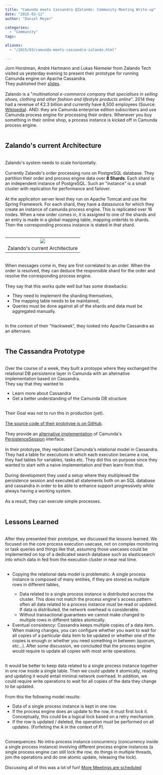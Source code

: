 ```yaml
---
title: "Camunda meets Cassandra @Zalando: Community Meeting Write-up"
date: "2015-03-11"
author: "Daniel Meyer"

categories:
  - "Community"
tags: 

aliases:
  - "/2015/03/camunda-meets-cassandra-zalando.html"

---
```


<div>
Jorn Horstman, André Hartmann and Lukas Niemeier from Zalando Tech visited us yesterday evening to present their prototype for running Camunda engine on Apache Cassandra.<br />
They published their <a href="https://docs.google.com/presentation/d/1fvo9doqffDoR96yeat_wZNusQFacXi0GgF0kV4_mAbQ/edit?usp=sharing">slides</a>.<br />
<br />
Zalando is a "<em>multinational e-commerce company that specialises in selling shoes, clothing and other fashion and lifestyle products online</em>". 2014 they had a revenue of €2.3 billion and currently have 8,500 employees (Source: <a href="http://en.wikipedia.org/wiki/Zalando">Wikipedia</a>). AND: they are Camunda enterprise edition subscribers and use Camunda process engine for processing their orders. Whenever you buy something in their online shop, a process instance is kicked off in Camunda process engine.<br />
<br />
<h2>Zalando's current Architecture</h2><br />
Zalando's system needs to scale horizontally.<br />
<br />
Currently Zalando's order processing runs on PostgreSQL database. They partition their order and process engine data over <strong>8 Shards</strong>. Each shard is an independent instance of PostgreSQL. Such an "instance" is a small cluster with replication for performance and failover.<br />
<br />
At the application server level they run on Apache Tomcat and use the Spring Framework. For each shard, they have a datasource for which they create an instance of camunda process engine. This is replicated over 16 nodes. When a new order comes in, it is assigned to one of the shards and an entry is made in a global mapping table, mapping orderIds to shards. Then the corresponding process instance is stated in that shard.<br />
<br />
<table align="center" cellpadding="0" cellspacing="0" class="tr-caption-container" style="margin-left: auto; margin-right: auto; text-align: center;"><tbody>
<tr><td style="text-align: center;"><a href="http://3.bp.blogspot.com/-8JE-ZyH2y2s/VP_8DaW0nOI/AAAAAAAABp4/AgwKlI7g_fQ/s1600/current_architecture.png" imageanchor="1" style="margin-left: auto; margin-right: auto;"><img border="0" src="http://3.bp.blogspot.com/-8JE-ZyH2y2s/VP_8DaW0nOI/AAAAAAAABp4/AgwKlI7g_fQ/s1600/current_architecture.png" /></a></td></tr>
<tr><td class="tr-caption" style="text-align: center;">Zalando's current Architecture</td></tr>
</tbody></table><br />
When messages come in, they are first correlated to an order. When the order is resolved, they can deduce the responsible shard for the order and resolve the corresponding process engine.<br />
<br />
They say that this works quite well but has some drawbacks:<br />
<ul><li>They need to implement the sharding themselves,</li>
<li>The mapping table needs to be maintained,</li>
<li>Queries must be done against all of the shards and data must be aggregated manually.</li>
</ul><br />
In the context of their "Hackweek", they looked into Apache Cassandra as an alternave.<br />
<br />
<h2>The Cassandra Prototype</h2><br />
Over the course of a week, they built a protoype where they exchanged the relational DB persistence layer in Camunda with an alternative implementation based on Cassandra.<br />
They say that they wanted to<br />
<ul><li>Learn more about Cassandra</li>
<li>Get a better understanding of the Camunda DB structure</li>
</ul><br />
Their Goal was not to run this in production (yet).<br />
<br />
<a href="https://github.com/zalando/camunda-meets-cassandra">The source code of their prototype is on GitHub</a>.<br />
<br />
They provide an <a href="https://github.com/zalando/camunda-meets-cassandra/blob/master/src/main/java/de/zalando/hackweek/bpm/engine/impl/db/CassandraPersistenceSession.java">alternative implementation</a> of Camunda's <a href="https://github.com/camunda/camunda-bpm-platform/blob/master/engine/src/main/java/org/camunda/bpm/engine/impl/db/PersistenceSession.java">PersistenceSession</a> interface.<br />
<br />
In their prototype, they replicated Camunda's relational model in Cassandra. They had a table for executions in which each execution became a row, they had tables for variables, tasks etc. They did this on purpose since they wanted to start with a naive implementation and then learn from that.<br />
<br />
During development they used a setup where they multiplexed the persistence session and executed all statements both on an SQL database and cassandra in order to be able to enhance support progressively while always having a working system.<br />
<br />
As a result, they can execute simple processes.<br />
<br />
<h2>Lessons Learned</h2><br />
After they presented their prototype, we discussed the lessons learned. We focused on the core process execution usecase, not on complex monitoring or task queries and things like that, assuming those usecases could be implemented on top of a dedicated search database such as elasticsearch into which data in fed from the execution cluster in near real time.<br />
<br />
<ul><li>Copying the relational data model is problematic. A single process instance is composed of many entities, if they are stored as multiple rows in different tables,</li>
<ul><li>Data related to a single process instance is distributed accross the cluster. This does not match the process engine's access pattern: often all data related to a process instance must be read or updated. If data is distributed, the network overhead is considerable.</li>
<li>Without transactional guarantees we cannot make changed to multiple rows in different tables atomically.</li>
</ul><li>Eventual consistency: Cassandra keeps multiple copies of a data item. When making changes, you can configure whether you want to wait for all copies of a particular data item to be updated or whether one of the copies is enough or whether you need something in between (quorum, etc...). After some discussion, we concluded that the process engine would require to update all copies with most write operations.</li>
</ul><br />
It would be better to keep data related to a single process instance together in one row inside a single table. Then we could update it atomically, reading and updating it would entail minimal network overhead. In addition, we could require write operations to wait for all copies of the data they change to be updated.<br />
<br />
From this the following model results:<br />
<ul><li>Data of a single process instance is kept in one row.</li>
<li>If the process engine does an update to the row, it must first <em>lock</em> it. Conceptually, this could be a logical lock based on a retry mechanism.</li>
<li>If the row is updated / deleted, the operation must be performed on all updates. (Forfeiting the A in the context of P).</li>
</ul><br />
Consequences: No intra-process instance concurrency (concurrency inside a single process instance) involving different process engine instances (a single process engine can still lock the row, do things in multiple threads, join the operations and do one atomic update, releasing the lock).<br />
<br />
Discussing all of this was a lot of fun! <a href="https://network.camunda.org/meetings/">More Meetings are scheduled</a>
</div>